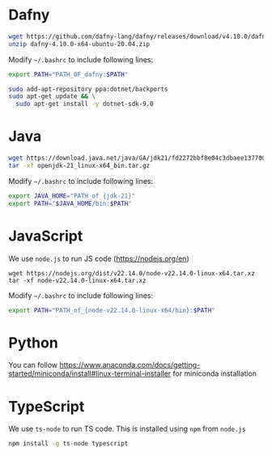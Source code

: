 

# Dafny
```bash
wget https://github.com/dafny-lang/dafny/releases/download/v4.10.0/dafny-4.10.0-x64-ubuntu-20.04.zip
unzip dafny-4.10.0-x64-ubuntu-20.04.zip
```
Modify `~/.bashrc` to include following lines:
```bash
export PATH="PATH_OF_dafny:$PATH"
```
```bash
sudo add-apt-repository ppa:dotnet/backports
sudo apt-get update && \
  sudo apt-get install -y dotnet-sdk-9.0
```



# Java
```bash
wget https://download.java.net/java/GA/jdk21/fd2272bbf8e04c3dbaee13770090416c/35/GPL/openjdk-21_linux-x64_bin.tar.gz
tar -xf openjdk-21_linux-x64_bin.tar.gz
```
Modify `~/.bashrc` to include following lines:
```bash
export JAVA_HOME="PATH_of_{jdk-21}"
export PATH="$JAVA_HOME/bin:$PATH"
```


# JavaScript
We use `node.js` to run JS code (https://nodejs.org/en)
```
wget https://nodejs.org/dist/v22.14.0/node-v22.14.0-linux-x64.tar.xz
tar -xf node-v22.14.0-linux-x64.tar.xz
```
Modify `~/.bashrc` to include following lines:
```bash
export PATH="PATH_of_{node-v22.14.0-linux-x64/bin}:$PATH"
```




# Python
You can follow https://www.anaconda.com/docs/getting-started/miniconda/install#linux-terminal-installer for miniconda installation


# TypeScript
We use `ts-node` to run TS code. This is installed using `npm` from `node.js`
```bash
npm install -g ts-node typescript
```